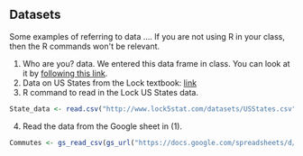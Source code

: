 ## Datasets

Some examples of referring to data .... If you are not using R in your class, then the R commands won't be relevant. 

1. Who are you? data. We entered this data frame in class. You can look at it by [following this link](https://docs.google.com/spreadsheets/d/1Lp7_FfLune36fmULuGqU1HMI4o-wiRIpSdjIijj0EbQ/edit?usp=sharing).
2. Data on US States from the Lock textbook: [link](http://www.lock5stat.com/datasets/USStates.csv)
3. R command to read in the Lock US States data.
```r
State_data <- read.csv("http://www.lock5stat.com/datasets/USStates.csv")
```
4. Read the data from the Google sheet in (1).
```r
Commutes <- gs_read_csv(gs_url("https://docs.google.com/spreadsheets/d/1Lp7_FfLune36fmULuGqU1HMI4o-wiRIpSdjIijj0EbQ"))
```